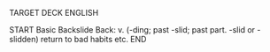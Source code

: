 TARGET DECK
ENGLISH

START
Basic
Backslide
Back: v. (-ding; past -slid; past part. -slid or -slidden) return to bad habits etc.
END
